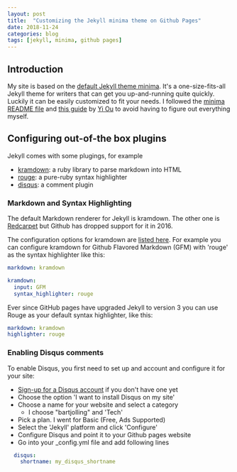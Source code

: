 ```yaml
---
layout: post
title:  "Customizing the Jekyll minima theme on Github Pages"
date: 2018-11-24
categories: blog
tags: [jekyll, minima, github pages]
---
```


## Introduction
My site is based on the [default Jekyll theme minima](https://github.com/jekyll/minima "minima"). It's a one-size-fits-all Jekyll theme for writers that can get you up-and-running quite quickly. Luckily it can be easily customized to fit your needs. I followed the [minima README file](https://github.com/jekyll/minima/blob/master/README.md "Minima Read Me") and [this guide](https://ouyi.github.io/post/2017/12/23/jekyll-customization.html) by [Yi Ou](https://github.com/ouyi) to avoid having to figure out everything myself.

## Configuring out-of-the box plugins
Jekyll comes with some plugings, for example 
- [kramdown](https://kramdown.gettalong.org/ "kramdown"): a ruby library to parse markdown into HTML
- [rouge](https://github.com/jneen/rouge "rouge"): a pure-ruby syntax highlighter 
- [disqus](https://disqus.com/ "Disqus"): a comment plugin

### Markdown and Syntax Highlighting
The default Markdown renderer for Jekyll is kramdown. The other one is [Redcarpet](https://github.com/vmg/redcarpet) but Github has dropped support for it in 2016.

The configuration options for kramdown are [listed here](https://jekyllrb.com/docs/configuration/markdown/ "kramdown configuration"). For example you can configure kramdown for Github Flavored Markdown (GFM) with 'rouge' as the syntax highlighter like this:

```` yaml
markdown: kramdown

kramdown:
  input: GFM
  syntax_highlighter: rouge
````

Ever since GitHub pages have upgraded Jekyll to version 3 you can use Rouge as your default syntax highlighter, like this:
```` yaml
markdown: kramdown
highlighter: rouge
````

### Enabling Disqus comments
To enable Disqus, you first need to set up and account and configure it for your site:
- [Sign-up for a Disqus account](https://disqus.com/profile/signup/ "Disqus sign-up") if you don't have one yet 
- Choose the option 'I want to install Disqus on my site'
- Choose a name for your website and select a category
  - I choose "bartjolling" and 'Tech'
- Pick a plan. I went for Basic (Free, Ads Supported)
- Select the 'Jekyll' platform and click 'Configure'
- Configure Disqus and point it to your Github pages website
- Go into your _config.yml file and add following lines

```` yaml
  disqus:
    shortname: my_disqus_shortname
````




